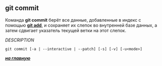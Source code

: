 ## git commit

Команда **git commit** берёт все данные, добавленные в индекс с помощью [**git add**](./add.md), и сохраняет их слепок во внутренней базе данных, а затем сдвигает указатель текущей ветки на этот слепок.

*DESCRIPTION*
```hash = 
git commit [-a | --interactive | --patch] [-s] [-v] [-u<mode>] 
```

***[на главную](./readme.md)***